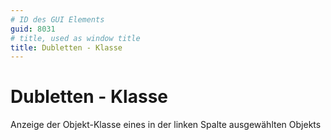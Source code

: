 ```yaml
---
# ID des GUI Elements
guid: 8031
# title, used as window title
title: Dubletten - Klasse
---
```


# Dubletten - Klasse

Anzeige der Objekt-Klasse eines in der linken Spalte ausgewählten Objekts

